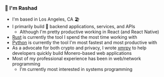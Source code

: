 ### 👋 I'm Rashad

- I'm based in Los Angeles, CA 🏖
- I primarily build 👷 backend applications, services, and APIs 
  - Although I'm pretty productive working in React (and React Native)
- [Rust](https://www.rust-lang.org/) is currently the tool I spend the most time working with
- [Python](https://www.python.org/) is currently the tool I'm most fastest and most productive with 
- As a advocate for both crypto and privacy, I wrote [xmrpy](https://github.com/aar3/xmrpy) to help developers quickly build Monero-based web applications
- Most of my professional experience has been in web/network programming
  - I'm currently most interested in systems programming
